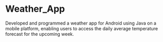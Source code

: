 # Weather_App
Developed and programmed a weather app for Android using Java on a mobile platform, enabling users to access the daily average temperature forecast for the upcoming week.
